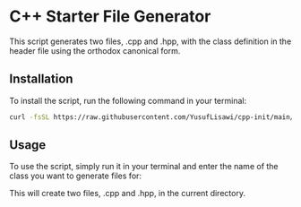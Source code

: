 # C++ Starter File Generator
This script generates two files, <classname>.cpp and <classname>.hpp, with the class definition in the header file using the orthodox canonical form.

## Installation
To install the script, run the following command in your terminal:
``` sh
curl -fsSL https://raw.githubusercontent.com/YusufLisawi/cpp-init/main/cpp-init | zsh && source ~/.zshrc 
```

## Usage
To use the script, simply run it in your terminal and enter the name of the class you want to generate files for:

This will create two files, <classname>.cpp and <classname>.hpp, in the current directory.

